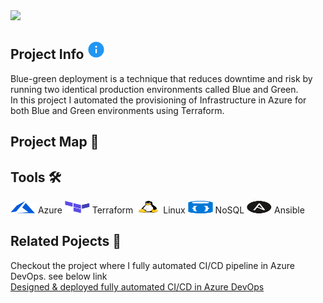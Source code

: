 <img src="https://raw.githubusercontent.com/Sufi-Dev/Blue-Green-Deployment/main/BlueGreen.png" >

## Project Info <img src="https://raw.githubusercontent.com/Sufi-Dev/Sufi-Dev/main/icons/info.gif" width="30" height="30">

Blue-green deployment is a technique that reduces downtime and risk by running two identical production environments called Blue and Green.<br>
In this project I automated the provisioning of Infrastructure in Azure for both Blue and Green environments using Terraform.<br>

## Project Map 🗾

## Tools 🛠
<img src="https://raw.githubusercontent.com/Sufi-Dev/Sufi-Dev/main/icons/azure.svg" alt="azure" width="40" height="20"/> Azure
<img src="https://raw.githubusercontent.com/Sufi-Dev/Sufi-Dev/main/icons/terraform.svg" alt="azure" width="40" height="20"/> Terraform
<img src="https://raw.githubusercontent.com/Sufi-Dev/Sufi-Dev/main/icons/linux.svg" alt="linux" width="40" height="20"/> Linux 
<img src="https://raw.githubusercontent.com/Sufi-Dev/Sufi-Dev/main/icons/nosql.svg" alt="azure" width="40" height="20"/> NoSQL
<img src="https://raw.githubusercontent.com/Sufi-Dev/Sufi-Dev/main/icons/ansible.svg" width="40" height="20" /> Ansible


## Related Pojects 🔗
Checkout the project where I fully automated CI/CD pipeline in Azure DevOps. see below link<br>
[Designed & deployed fully automated CI/CD in Azure DevOps](https://github.com/Sufi-Dev/weatherapi)
